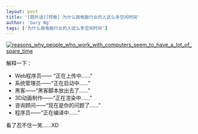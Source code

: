 ```yaml
---
layout: post
title: '[题外话][转载] 为什么搞电脑行业的人这么多空闲时间'
author: 'Gary Ng'
tags: ['为什么搞电脑行业的人这么多空闲时间']
---
```


  

[![](http://coolshell.cn/wp-content/uploads/2011/02/reasons_why_people_who_work_with_computers_seem_to_have_a_lot_of_spare_time.png "reasons_why_people_who_work_with_computers_seem_to_have_a_lot_of_spare_time")](http://coolshell.cn/wp-content/uploads/2011/02/reasons_why_people_who_work_with_computers_seem_to_have_a_lot_of_spare_time.png)

解释一下：

-   Web程序员—— “正在上传中……”
-   系统管理员——“正在启动中……”
-   黑客——“黑客脚本放出去了……”
-   3D动画制作——“正在渲染中……”
-   咨询顾问——“现在是你的问题了……”
-   程序员——“正在编译中……”

看了忍不住一笑......XD

